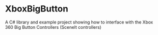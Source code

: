 # XboxBigButton
A C# library and example project showing how to interface with the Xbox 360 Big Button Controllers (SceneIt controllers)
